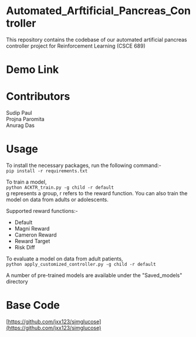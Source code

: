 # Automated_Arftificial_Pancreas_Controller
This repository contains the codebase of our automated artificial pancreas controller project for Reinforcement Learning (CSCE 689) 


Demo Link
==========


# Contributors
Sudip Paul <br/>
Projna Paromita <br/>
Anurag Das

Usage
============
To install the necessary packages, run the following command:-<br/>
`pip install -r requirements.txt`<br/>

To train a model,<br/>
`python ACKTR_train.py -g child -r default`<br/>
g represents a group, r refers to the reward function. You can also train the model on data from adults or adolescents.

Supported reward functions:-
- Default
- Magni Reward
- Cameron Reward
- Reward Target
- Risk Diff

To evaluate a model on data from adult patients, <br/>
`python apply_customized_controller.py -g child -r default`<br/>

A number of pre-trained models are available under the "Saved_models" directory

Base Code
==========
[https://github.com/jxx123/simglucose](https://github.com/jxx123/simglucose)
